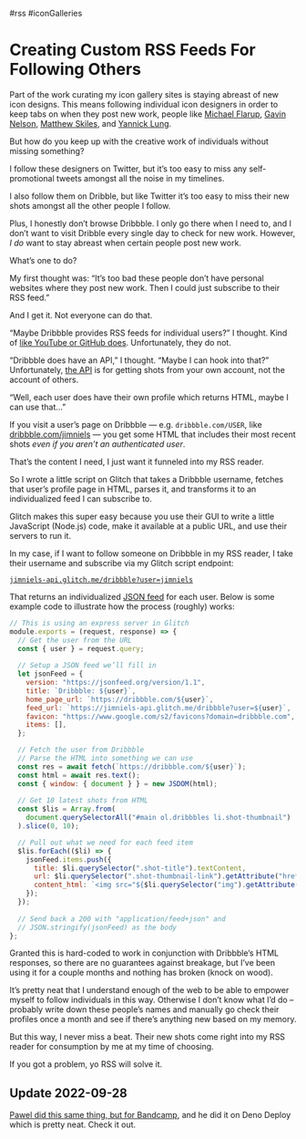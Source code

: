 #rss #iconGalleries

# Creating Custom RSS Feeds For Following Others

Part of the work curating my icon gallery sites is staying abreast of new icon designs. This means following individual icon designers in order to keep tabs on when they post new work, people like [Michael Flarup](https://flarup.co/), [Gavin Nelson](https://nelson.co/), [Matthew Skiles](https://www.matthewskiles.com/), and [Yannick Lung](https://yannicklung.com/).

But how do you keep up with the creative work of individuals without missing something?

I follow these designers on Twitter, but it’s too easy to miss any self-promotional tweets amongst all the noise in my timelines.

I also follow them on Dribble, but like Twitter it’s too easy to miss their new shots amongst all the other people I follow.

Plus, I honestly don’t browse Dribbble. I only go there when I need to, and I don’t want to visit Dribble every single day to check for new work. However, _I do_ want to stay abreast when certain people post new work.

What’s one to do?

My first thought was: “It’s too bad these people don’t have personal websites where they post new work. Then I could just subscribe to their RSS feed.”

And I get it. Not everyone can do that.

“Maybe Dribbble provides RSS feeds for individual users?” I thought. Kind of [like YouTube or GitHub does](https://gist.github.com/thefranke/63853a6f8c499dc97bc17838f6cedcc2). Unfortunately, they do not.

“Dribbble does have an API,” I thought. “Maybe I can hook into that?” Unfortunately, [the API](https://developer.dribbble.com/v2/) is for getting shots from your own account, not the account of others.

“Well, each user does have their own profile which returns HTML, maybe I can use that…”

If you visit a user’s page on Dribbble — e.g. `dribbble.com/USER`, like [dribbble.com/jimniels](https://dribbble.com/jimniels) — you get some HTML that includes their most recent shots _even if you aren’t an authenticated user_.

That’s the content I need, I just want it funneled into my RSS reader. 

So I wrote a little script on Glitch that takes a Dribbble username, fetches that user’s profile page in HTML, parses it, and transforms it to an individualized feed I can subscribe to.

Glitch makes this super easy because you use their GUI to write a little JavaScript (Node.js) code, make it available at a public URL, and use their servers to run it.

In my case, if I want to follow someone on Dribbble in my RSS reader, I take their username and subscribe via my Glitch script endpoint: 

[`jimniels-api.glitch.me/dribbble?user=jimniels`](https://jimniels-api.glitch.me/dribbble?user=jimniels)

That returns an individualized [JSON feed](https://www.jsonfeed.org/) for each user. Below is some example code to illustrate how the process (roughly) works:

```js
// This is using an express server in Glitch
module.exports = (request, response) => {
  // Get the user from the URL
  const { user } = request.query;
  
  // Setup a JSON feed we’ll fill in
  let jsonFeed = {
    version: "https://jsonfeed.org/version/1.1",
    title: `Dribbble: ${user}`,
    home_page_url: `https://dribbble.com/${user}`,
    feed_url: `https://jimniels-api.glitch.me/dribbble?user=${user}`,
    favicon: "https://www.google.com/s2/favicons?domain=dribbble.com",
    items: [],
  };

  // Fetch the user from Dribbble
  // Parse the HTML into something we can use
  const res = await fetch(`https://dribbble.com/${user}`);
  const html = await res.text();
  const { window: { document } } = new JSDOM(html);
  
  // Get 10 latest shots from HTML
  const $lis = Array.from(
    document.querySelectorAll("#main ol.dribbbles li.shot-thumbnail")
  ).slice(0, 10);

  // Pull out what we need for each feed item
  $lis.forEach(($li) => {
    jsonFeed.items.push({
      title: $li.querySelector(".shot-title").textContent,
      url: $li.querySelector(".shot-thumbnail-link").getAttribute("href"),
      content_html: `<img src="${$li.querySelector("img").getAttribute("src")}">`,
    });
  });
  
  // Send back a 200 with "application/feed+json" and
  // JSON.stringify(jsonFeed) as the body
};
```

Granted this is hard-coded to work in conjunction with Dribbble’s HTML responses, so there are no guarantees against breakage, but I’ve been using it for a couple months and nothing has broken (knock on wood).

It’s pretty neat that I understand enough of the web to be able to empower myself to follow individuals in this way. Otherwise I don’t know what I’d do – probably write down these people’s names and manually go check their profiles once a month and see if there’s anything new based on my memory.

But this way, I never miss a beat. Their new shots come right into my RSS reader for consumption by me at my time of choosing.

If you got a problem, yo RSS will solve it.

## Update 2022-09-28

[Pawel did this same thing, but for Bandcamp](https://pawelgrzybek.com/generate-rss-feed-for-bandcamp-artists-using-deno-deploy/), and he did it on Deno Deploy which is pretty neat. Check it out.
